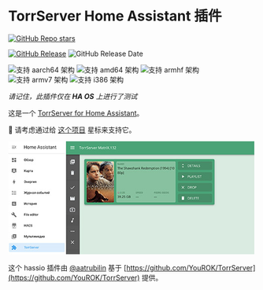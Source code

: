 # TorrServer Home Assistant 插件

[![GitHub Repo stars](https://img.shields.io/github/stars/aatrubilin/hassio-torrserver)](https://github.com/aatrubilin/hassio-torrserver)

[![GitHub Release](https://img.shields.io/github/v/release/aatrubilin/hassio-torrserver)](https://github.com/aatrubilin/hassio-torrserver/releases)
![GitHub Release Date](https://img.shields.io/github/release-date/aatrubilin/hassio-torrserver)

![支持 aarch64 架构](https://img.shields.io/badge/aarch64-yes-green.svg)
![支持 amd64 架构](https://img.shields.io/badge/amd64-yes-green.svg)
![支持 armhf 架构](https://img.shields.io/badge/armhf-unknown-dbdbdc.svg)
![支持 armv7 架构](https://img.shields.io/badge/armv7-more%20likely-blue.svg)
![支持 i386 架构](https://img.shields.io/badge/i386-unknown-dbdbdc.svg)

_请记住，此插件仅在 **HA OS** 上进行了测试_

这是一个 [TorrServer for Home Assistant](https://github.com/aatrubilin/hassio-torrserver)。

🌟 请考虑通过给 [这个项目](https://github.com/aatrubilin/hassio-torrserver) 星标来支持它。

[<img src="https://raw.githubusercontent.com/aatrubilin/hassio-torrserver/master/assets/screenshot.jpg"/>](https://raw.githubusercontent.com/aatrubilin/hassio-torrserver/dev/assets/screenshot.jpg)

这个 hassio 插件由 [@aatrubilin](https://github.com/aatrubilin) 基于 [https://github.com/YouROK/TorrServer](https://github.com/YouROK/TorrServer) 提供。